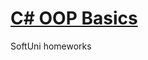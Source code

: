 # <a href="https://softuni.bg/trainings/1842/csharp-oop-basics-february-2018">C# OOP Basics</a>
SoftUni homeworks